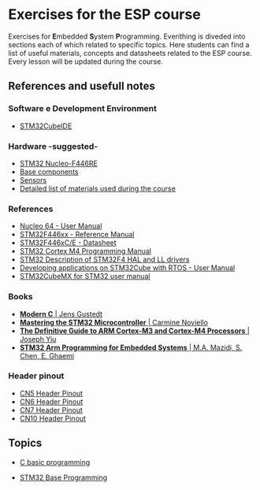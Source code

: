 # Exercises for the ESP course
Exercises for **E**mbedded **S**ystem **P**rogramming. Everithing is diveded into sections each of which related to specific topics.
Here students can find a list of useful materials, concepts and datasheets related to the ESP course.
Every lesson will be updated during the course.

## References and usefull notes

### Software e Development Environment
* [STM32CubeIDE](https://www.st.com/en/development-tools/stm32cubeide.html#tools-software)

### Hardware -suggested-
* [STM32 Nucleo-F446RE](https://www.st.com/en/evaluation-tools/nucleo-f446re.html)
* [Base components](https://www.amazon.it/dp/B01MQIO78W)
* [Sensors](https://www.amazon.it/dp/B01N79PG4G)
* [Detailed list of materials used during the course](https://github.com/FrancoTor95/Embedded-System-Programming23-24#detailed-list-of-the-materials-used)

### References
* [Nucleo 64 - User Manual](https://www.st.com/resource/en/user_manual/dm00105823-stm32-nucleo-64-boards-mb1136-stmicroelectronics.pdf)
* [STM32F446xx - Reference Manual](https://www.st.com/resource/en/reference_manual/dm00135183-stm32f446xx-advanced-arm-based-32-bit-mcus-stmicroelectronics.pdf)
* [STM32F446xC/E - Datasheet](https://www.st.com/resource/en/datasheet/stm32f446mc.pdf)
* [STM32 Cortex M4 Programming Manual](https://www.st.com/resource/en/programming_manual/dm00046982-stm32-cortexm4-mcus-and-mpus-programming-manual-stmicroelectronics.pdf)
* [STM32 Description of STM32F4 HAL and LL drivers](https://www.st.com/resource/en/user_manual/dm00105879-description-of-stm32f4-hal-and-ll-drivers-stmicroelectronics.pdf)
* [Developing applications on STM32Cube with RTOS - User Manual](https://www.st.com/resource/en/user_manual/dm00105262-developing-applications-on-stm32cube-with-rtos-stmicroelectronics.pdf)
* [STM32CubeMX for STM32 user manual](https://www.st.com/content/ccc/resource/technical/document/user_manual/10/c5/1a/43/3a/70/43/7d/DM00104712.pdf/files/DM00104712.pdf/jcr:content/translations/en.DM00104712.pdf)


### Books
* [**Modern C** | Jens Gustedt](https://www.manning.com/books/modern-c)
* [**Mastering the STM32 Microcontroller** | Carmine Noviello](https://leanpub.com/mastering-stm32)
* [**The Definitive Guide to ARM Cortex-M3 and Cortex-M4 Processors** | Joseph Yiu](https://www.amazon.it/Definitive-Guide-Cortex®-M3-Cortex®-M4-Processors/dp/0124080820)
* [**STM32 Arm Programming for Embedded Systems** |  M.A. Mazidi, S. Chen, E. Ghaemi](https://www.amazon.it/STM32-Arm-Programming-Embedded-Systems/dp/0997925949/)

### Header pinout
* [CN5 Header Pinout](https://github.com/FrancoTor95/Embedded-System-Programming23-24/blob/main/HeadersPinout.md#cn5-header-pinout)
* [CN6 Header Pinout](https://github.com/FrancoTor95/Embedded-System-Programming23-24/blob/main/HeadersPinout.md#cn6-header-pinout)
* [CN7 Header Pinout](https://github.com/FrancoTor95/Embedded-System-Programming23-24/blob/main/HeadersPinout.md#cn7-header-pinout)
* [CN10 Header Pinout](https://github.com/FrancoTor95/Embedded-System-Programming23-24/blob/main/HeadersPinout.md#cn10-header-pinout)


## Topics
* [C basic programming](https://github.com/FrancoTor95/Embedded-System-Programming23-24/tree/main/01%20-%20C%20Programming#introduction-to-the-c-programming-language)

* [STM32 Base Programming](https://github.com/FrancoTor95/Embedded-System-Programming23-24/tree/main/01%20-%20C%20Programming#introduction-to-the-c-programming-language)